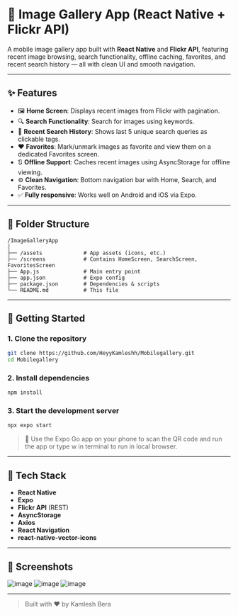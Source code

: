 # 📸 Image Gallery App (React Native + Flickr API)

A mobile image gallery app built with **React Native** and **Flickr API**, featuring recent image browsing, search functionality, offline caching, favorites, and recent search history — all with clean UI and smooth navigation.

---

## ✨ Features

- 🖼️ **Home Screen**: Displays recent images from Flickr with pagination.
- 🔍 **Search Functionality**: Search for images using keywords.
- 📁 **Recent Search History**: Shows last 5 unique search queries as clickable tags.
- ❤️ **Favorites**: Mark/unmark images as favorite and view them on a dedicated Favorites screen.
- 🔃 **Offline Support**: Caches recent images using AsyncStorage for offline viewing.
- ⚙️ **Clean Navigation**: Bottom navigation bar with Home, Search, and Favorites.
- ✅ **Fully responsive**: Works well on Android and iOS via Expo.

---

## 📂 Folder Structure

```
/ImageGalleryApp
│
├── /assets             # App assets (icons, etc.)
├── /screens            # Contains HomeScreen, SearchScreen, FavoritesScreen
├── App.js              # Main entry point
├── app.json            # Expo config
├── package.json        # Dependencies & scripts
└── README.md           # This file
```

---

## 🚀 Getting Started

### 1. Clone the repository

```bash
git clone https://github.com/HeyyKamleshh/Mobilegallery.git
cd Mobilegallery
```

### 2. Install dependencies

```bash
npm install
```

### 3. Start the development server

```bash
npx expo start
```

> 📱 Use the Expo Go app on your phone to scan the QR code and run the app or type w in terminal to run in local browser.

---

## 🔧 Tech Stack

- **React Native**
- **Expo**
- **Flickr API** (REST)
- **AsyncStorage**
- **Axios**
- **React Navigation**
- **react-native-vector-icons**

---

## 📱 Screenshots


![image](https://github.com/user-attachments/assets/29e2f562-ba85-495b-a3f0-504523ecfcfc)
![image](https://github.com/user-attachments/assets/4519d466-68f1-4528-8323-37542e1ae362)
![image](https://github.com/user-attachments/assets/a80b6052-b369-41df-8889-d752be593013)


---

> Built with ❤️ by Kamlesh Bera
```
